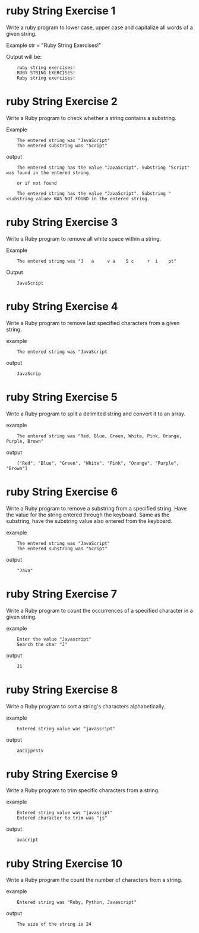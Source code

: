 ruby String Exercise 1
======================
Write a ruby program to lower case, upper case and capitalize all words of a given string.

Example
	str = "Ruby String Exercises!"

Output will be:

```
	ruby string exercises!
	RUBY STRING EXERCISES!
	Ruby string exercises!
```	

ruby String Exercise 2
======================
Write a Ruby program to check whether a string contains a substring. 

Example
```
	The entered string was "JavaScript"
	The entered substring was "Script"
```	
	
output	
```
	The entered string has the value "JavaScript". Substring "Script" was found in the entered string.
	
	or if not found
	
	The entered string has the value "JavaScript". Substring "<substring value> WAS NOT FOUND in the entered string.
```	

ruby String Exercise 3	
======================
Write a Ruby program to remove all white space within a string. 

Example
```
	The entered string was "J   a     v a    S c     r  i    pt"
```	
Output
```
	JavaScript
```	
	
ruby String Exercise 4	
======================
Write a Ruby program to remove last specified characters from a given string.

example
```
	The entered string was "JavaScript	
```	
output
```
	JavaScrip
```	
	
ruby String Exercise 5	
======================
Write a Ruby program to split a delimited string and convert it to an array. 

example
```
	The entered string was "Red, Blue, Green, White, Pink, Orange, Purple, Brown"	
```	
output
```
	["Red", "Blue", "Green", "White", "Pink", "Orange", "Purple", "Brown"]
```	
	
ruby String Exercise 6	
======================
Write a Ruby program to remove a substring from a specified string. Have the value for
the string entered through the keyboard. Same as the substring, have the substring value also
entered from the keyboard.

example
```
	The entered string was "JavaScript"
	The entered substring was "Script"
```	
output
```
	"Java"	
```	
	
ruby String Exercise 7
======================		
Write a Ruby program to count the occurrences of a specified character in a given string.	

example
```
	Enter the value "Javascript"
	Search the char "J"
```	
output
```
	J1
```	
	
	
ruby String Exercise 8	
======================
Write a Ruby program to sort a string's characters alphabetically. 

example
```
	Entered string value was "javascript"
```	
output
```
	aacijprstv
```	
	
ruby String Exercise 9
======================
Write a Ruby program to trim specific characters from a string.

example
```
	Entered string value was "javasript"
	Entered character to trim was "js"
```	
output
```
	avacript
```	
	
ruby String Exercise 10
=======================
Write a Ruby program the count the number of characters from a string.

example
```
	Entered string was "Ruby, Python, Javascript"
```
output 
```
	The size of the string is 24			
```		
								
	
		
	
	
				

		
